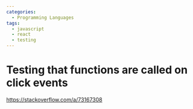 ```yaml
---
categories:
  - Programming Languages
tags:
  - javascript
  - react
  - testing
---
```


# Testing that functions are called on click events

https://stackoverflow.com/a/73167308
